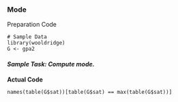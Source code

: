 ### Mode
Preparation Code
```
# Sample Data
library(wooldridge)
G <- gpa2
```
#### **_Sample Task: Compute mode._**
**Actual Code**
```
names(table(G$sat))[table(G$sat) == max(table(G$sat))]
```
